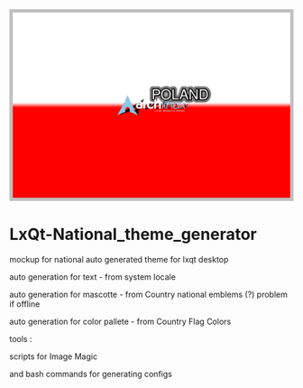 

<img width="964" alt="screen" src="https://github.com/devegoo/LxQt-National_theme_generator/blob/main/background/background.png">



# LxQt-National_theme_generator
mockup for national auto generated theme for lxqt desktop

auto generation for text - from system locale

auto generation for mascotte - from Country national emblems (?) problem if offline

auto generation for color pallete - from Country Flag Colors


tools :

scripts for Image Magic

and bash commands for generating configs
